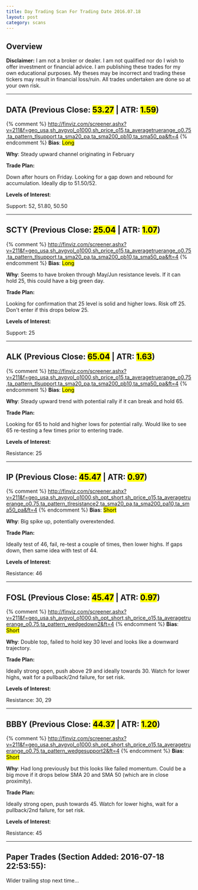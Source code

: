 ```yaml
---
title: Day Trading Scan For Trading Date 2016.07.18
layout: post
category: scans
---
```


Overview
--- 

**Disclaimer:** I am not a broker or dealer. I am not qualified nor do I wish to offer investment or financial advice. I am publishing these trades for my own educational purposes. My theses may be incorrect and trading these tickers may result in financial loss/ruin. All trades undertaken are done so at your own risk.

***

DATA (Previous Close: <mark>53.27</mark> | ATR: <mark>1.59</mark>)
---
{% comment %}
http://finviz.com/screener.ashx?v=211&f=geo_usa,sh_avgvol_o1000,sh_price_o15,ta_averagetruerange_o0.75,ta_pattern_tlsupport,ta_sma20_pa,ta_sma200_pb10,ta_sma50_pa&ft=4
{% endcomment %}
**Bias**: <mark class="long">Long</mark>

**Why**: Steady upward channel originating in February

**Trade Plan:** 

Down after hours on Friday. Looking for a gap down and rebound for accumulation. Ideally dip to 51.50/52.

**Levels of Interest**:

Support: 52, 51.80, 50.50

***

SCTY (Previous Close: <mark>25.04</mark> | ATR: <mark>1.07</mark>)
---
{% comment %}
http://finviz.com/screener.ashx?v=211&f=geo_usa,sh_avgvol_o1000,sh_price_o15,ta_averagetruerange_o0.75,ta_pattern_tlsupport,ta_sma20_pa,ta_sma200_pb10,ta_sma50_pa&ft=4
{% endcomment %}
**Bias**: <mark class="long">Long</mark>

**Why**: Seems to have broken through May/Jun resistance levels. If it can hold 25, this could have a big green day. 

**Trade Plan:** 

Looking for confirmation that 25 level is solid and higher lows. Risk off 25. Don't enter if this drops below 25.

**Levels of Interest**:

Support: 25

***

ALK (Previous Close: <mark>65.04</mark> | ATR: <mark>1.63</mark>)
---
{% comment %}
http://finviz.com/screener.ashx?v=211&f=geo_usa,sh_avgvol_o1000,sh_price_o15,ta_averagetruerange_o0.75,ta_pattern_tlsupport,ta_sma20_pa,ta_sma200_pb10,ta_sma50_pa&ft=4
{% endcomment %}
**Bias**: <mark class="long">Long</mark>

**Why**: Steady upward trend with potential rally if it can break and hold 65. 

**Trade Plan:** 

Looking for 65 to hold and higher lows for potential rally. Would like to see 65 re-testing a few times prior to entering trade.

**Levels of Interest**:

Resistance: 25

***

IP (Previous Close: <mark>45.47</mark> | ATR: <mark>0.97</mark>)
---
{% comment %}
http://finviz.com/screener.ashx?v=211&f=geo_usa,sh_avgvol_o1000,sh_opt_short,sh_price_o15,ta_averagetruerange_o0.75,ta_pattern_tlresistance2,ta_sma20_pa,ta_sma200_pa10,ta_sma50_pa&ft=4
{% endcomment %}
**Bias**: <mark class="short">Short</mark>

**Why**: Big spike up, potentially overextended.

**Trade Plan:** 

Ideally test of 46, fail, re-test a couple of times, then lower highs. If gaps down, then same idea with test of 44.

**Levels of Interest**:

Resistance: 46

***

FOSL (Previous Close: <mark>45.47</mark> | ATR: <mark>0.97</mark>)
---
{% comment %}
http://finviz.com/screener.ashx?v=211&f=geo_usa,sh_avgvol_o1000,sh_opt_short,sh_price_o15,ta_averagetruerange_o0.75,ta_pattern_wedgedown2&ft=4
{% endcomment %}
**Bias**: <mark class="short">Short</mark>

**Why**: Double top, failed to hold key 30 level and looks like a downward trajectory.

**Trade Plan:** 

Ideally strong open, push above 29 and ideally towards 30. Watch for lower highs, wait for a pullback/2nd failure, for set risk.

**Levels of Interest**:

Resistance: 30, 29

***

BBBY (Previous Close: <mark>44.37</mark> | ATR: <mark>1.20</mark>)
---
{% comment %}
http://finviz.com/screener.ashx?v=211&f=geo_usa,sh_avgvol_o1000,sh_opt_short,sh_price_o15,ta_averagetruerange_o0.75,ta_pattern_wedgesupport2&ft=4
{% endcomment %}
**Bias**: <mark class="short">Short</mark>

**Why**: Had long previously but this looks like failed momentum. Could be a big move if it drops below SMA 20 and SMA 50 (which are in close proximity).

**Trade Plan:** 

Ideally strong open, push towards 45. Watch for lower highs, wait for a pullback/2nd failure, for set risk.

**Levels of Interest**:

Resistance: 45

***

Paper Trades (Section Added: 2016-07-18 22:53:55):
---
Wider trailing stop next time...

<div style="height:500px; width:100%">
<div style="float:left; margin-right:100px;">
<script src='https://www.tradervue.com/sharedt.js?id=4722870&width=600'></script>
</div>
</div>
